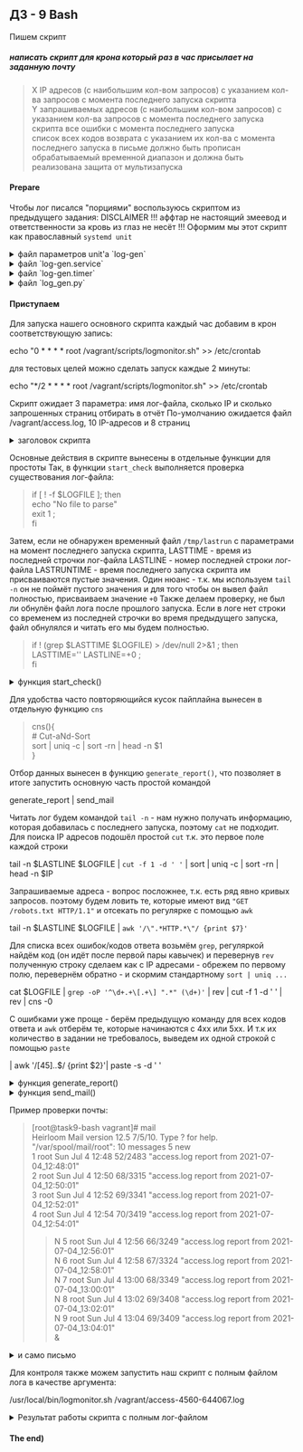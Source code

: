 ## ДЗ - 9   Bash

Пишем скрипт

##### написать скрипт для крона который раз в час присылает на заданную почту

> X IP адресов (с наибольшим кол-вом запросов) с указанием кол-ва запросов c момента последнего запуска скрипта  
> Y запрашиваемых адресов (с наибольшим кол-вом запросов) с указанием кол-ва запросов c момента последнего запуска скрипта 
> все ошибки c момента последнего запуска  
> список всех кодов возврата с указанием их кол-ва с момента последнего запуска   в письме должно быть прописан обрабатываемый временной диапазон и должна быть реализована защита от мультизапуска  

#### Prepare

Чтобы лог писался "порциями" воспользуюсь скриптом из предыдущего задания:
DISCLAIMER 
!!! аффтар не настоящий змеевод и ответственности за кровь из глаз не несёт !!!
Оформим мы этот скрипт как православный `systemd unit`

<details>
<summary>файл параметров unit'а `log-gen`</summary>
# Command-line options for log-gen service
LINES=10
SLOG=/vagrant/access-4560-644067.log
DLOG=/vagrant/access.log
</details>

<details>
<summary>файл `log-gen.service`</summary>
[Unit]
Description=log generator service
After=systemd-journald.service

[Service]
Type=simple
Restart=always
RestartSec=5
EnvironmentFile=/etc/sysconfig/log-gen
ExecStart=/usr/bin/python3 /usr/local/bin/log_gen.py $LINES $SLOG $DLOG
ExecReload=rm $LOG; /usr/bin/python3 /usr/local/bin/log_gen.py

[Install]
WantedBy=multi-user.target

</details>

<details>
<summary>файл `log-gen.timer`</summary>

[Unit]
Description=Run log generator script every 15 seconds

[Timer]
# Run every 30 second
OnUnitActiveSec=30
Unit=log-gen.service

[Install]
WantedBy=multi-user.target

</details>

<details>
<summary>файл `log_gen.py`</summary>

#!/usr/bin/env python3

from sys import argv
import subprocess
# ловим агрументы
try:
    LINE_SHIFT = int(argv[1])
    logfile = argv[2]
    outfile = argv[3]
except IndexError:    
    LINE_SHIFT = 5 # default value
    logfile = '/vagrant/syslog.log' # default value
    outfile = '/vagrant/stplog.log' # default value

# logfile - источник лога
# outfile - файл, который будет мониториться сервисом,  в него будет писаться лог порциями

# определим, с какого места читать источник лога
start = subprocess.run(['wc', '-c', outfile],stdout=subprocess.PIPE,
                                            stderr=subprocess.DEVNULL,
                                             encoding='utf-8')
start = 0 if start.returncode else start.stdout.split()[0]

try:
    with open(logfile) as f_i:
        with open(outfile, 'a') as f_o:
            f_i.seek(int(start))
            for i in range(LINE_SHIFT):
                f_o.write(f_i.readline())
except FileNotFoundError as msg:
    print(f"Error {msg}")

</details>

####  Приступаем

Для запуска нашего основного скрипта каждый час добавим в крон соответствующую запись:

  echo "0 * * * * root /vagrant/scripts/logmonitor.sh" >> /etc/crontab

для тестовых целей можно сделать запуск каждые 2 минуты:

  echo "*/2 * * * * root /vagrant/scripts/logmonitor.sh" >> /etc/crontab

Скрипт ожидает 3 параметра: 
 имя лог-файла, сколько IP и сколько запрошенных страниц отбирать в отчёт
По-умолчанию ожидается файл /vagrant/access.log, 10 IP-адресов и 8 страниц

<details>
<summary>заголовок скрипта</summary>

LOGFILE=$1
LOGFILE=${LOGFILE:-/vagrant/access.log}
LASTRUN=/tmp/lastrun
LOCKFILE=/tmp/logmon.lock
#REPORTFILE=/vagrant/report.txt
IP=$2
IP=${IP:-10}
ADDR=$3
ADDR=${ADDR:-8}
MAILTO="root"
TODAY=$(date +%F_%T)

</details>

Основные действия в скрипте вынесены в отдельные функции для простоты 
Так, в функции `start_check` выполняется проверка существования лог-файла:

> if [ ! -f $LOGFILE ]; then  
>     echo "No file to parse"  
>     exit 1 ;  
>     fi  

Затем, если не обнаружен временный файл `/tmp/lastrun` c параметрами на момент последнего запуска скрипта,
LASTTIME - время из последней строчки лог-файла
LASTLINE - номер поcледней строки лог-файла
LASTRUNTIME - время последнего запуска скрипта
им присваиваются пустые значения. 
Один нюанс - т.к. мы используем `tail -n` он не поймёт пустого значения и для того чтобы он вывел файл полностью,
присваиваем значение `+0`
Также делаем проверку, не был ли обнулён файл лога после прошлого запуска.
Если в логе нет строки со временем из последней строчки во время предыдущего запуска, файл обнулялся и читать его мы будем полностью.

> if ! (grep $LASTTIME $LOGFILE) > /dev/null 2>&1 ; then  
> LASTTIME='' 
> LASTLINE=+0 ;  
> fi 

<details>
<summary>функция start_check()</summary>

start_check(){
    if [ ! -f $LOGFILE ]; then
    echo "No file to parse"
    exit 1 ;
    fi
    # if not exist $LASTRUN file = first start. 
    if [ ! -f $LASTRUN ]; then
    LASTTIME=''
    LASTLINE=+0
    LASTRUNTIME='' ; 
    else 
    read LASTTIME LASTLINE LASTRUNTIME < $LASTRUN ;
      # check if log file not been truncated
      if ! (grep $LASTTIME $LOGFILE) > /dev/null 2>&1 ; then 
      LASTTIME=''
      LASTLINE=+0 ; 
      fi
    fi
}

</details>

Для удобства часто повторяющийся кусок пайплайна вынесен в отдельную функцию `cns`

> cns(){  
>     # Cut-aNd-Sort   
>     sort | uniq -c | sort -rn | head -n $1  
> }  

Отбор данных вынесен в функцию `generate_report()`, что позволяет в итоге запустить основную часть простой командой 

  generate_report | send_mail

Читать лог будем командой `tail -n` - нам нужно получать информацию, которая добавилась с последнего запуска, поэтому `cat` не подходит.
Для поиска IP адресов подошёл простой `cut` т.к. это первое поле каждой строки

  tail -n $LASTLINE $LOGFILE | `cut -f 1 -d ' '` | sort | uniq -c | sort -rn | head -n $IP 

Запрашиваемые адреса - вопрос посложнее, т.к. есть ряд явно кривых запросов. поэтому будем ловить те, которые имеют вид `"GET /robots.txt HTTP/1.1"` и отсекать по регулярке с помощью `awk`

  tail -n $LASTLINE $LOGFILE | `awk '/\".*HTTP.*\"/ {print $7}' `

Для списка всех ошибок/кодов ответа возьмём `grep`, регуляркой найдём код (он идёт после первой пары кавычек) и перевернув `rev` полученную строку сделаем как с IP адресами - обрежем по первому полю, перевернём обратно - и скормим стандартному `sort | uniq ...` 

  cat $LOGFILE | `grep -oP '^\d+.+\[.+\] ".*" (\d+)'` | rev | cut -f 1 -d ' ' | rev | cns -0

С ошибками уже проще - берём предыдущую команду для всех кодов ответа и `awk` отберём те, которые начинаются с 4xx или 5xx.
И т.к их количество в задании не требовалось, выведем их одной строкой с помощью `paste`

  | awk '/[45]..$/ {print $2}'| paste -s -d ' ' 


<details>
<summary>функция generate_report()</summary>

generate_report(){
    # header
    echo "----------------------------------------------------"
    echo "=     Report period: ${LASTRUNTIME} - ${TODAY}     ="
    echo "----------------------------------------------------"
    echo " "
    # ip
    echo "TOP ${IP} IP адресов с наибольшим количеством запросов: "
    echo "----------------------------------------------------"
    tail -n $LASTLINE $LOGFILE | cut -f 1 -d ' ' | cns $IP | awk '{print $1, "запросов с IP-адреса", $2}'
    echo " "
    # requested pages
    echo "TOP ${ADDR} запрашиваемых адресов на сервере: "
    echo "----------------------------------------------------"
    cat $LOGFILE | awk '/\".*HTTP.*\"/ {print $7}' | cns $ADDR | awk '{print $1, "раз запрашивалась страница", $2}'
    echo " "
    # all errors - no requirenemt to count them!
    echo "Все ошибки c момента последнего запуска: "
    echo "----------------------------------------------------"
    cat $LOGFILE | grep -oP '^\d+.+\[.+\] ".*" (\d+)' | rev | cut -f 1 -d ' ' | rev | cns -0 | awk '/[45]..$/ {print $2}'| paste -s -d ' ' 
    echo " "
    # all codes
    echo "Cписок всех кодов возврата и их количество: "
    echo "----------------------------------------------------"
    cat $LOGFILE | grep -oP '^\d+.+\[.+\] ".*" (\d+)' | rev | cut -f 1 -d ' ' | rev | cns -0 | awk '{print "код", $2, "был возвращён", $1, "раз"}'
    echo " "
    echo "===================================================="

}

</details>

<details>
<summary>функция send_mail()</summary>

send_mail(){
    mail -s "access.log report from ${TODAY}" $MAILTO
}

</details>

Пример проверки почты:

>  [root@task9-bash vagrant]# mail  
>  Heirloom Mail version 12.5 7/5/10.  Type ? for help.  
>  "/var/spool/mail/root": 10 messages 5 new  
>      1 root                  Sun Jul  4 12:48  52/2483  "access.log report from 2021-07-04_12:48:01"  
>      2 root                  Sun Jul  4 12:50  68/3315  "access.log report from 2021-07-04_12:50:01"  
>      3 root                  Sun Jul  4 12:52  69/3341  "access.log report from 2021-07-04_12:52:01"  
>      4 root                  Sun Jul  4 12:54  70/3419  "access.log report from 2021-07-04_12:54:01"  
>  >N  5 root                  Sun Jul  4 12:56  66/3249  "access.log report from 2021-07-04_12:56:01"  
>   N  6 root                  Sun Jul  4 12:58  67/3324  "access.log report from 2021-07-04_12:58:01"  
>   N  7 root                  Sun Jul  4 13:00  68/3349  "access.log report from 2021-07-04_13:00:01"  
>   N  8 root                  Sun Jul  4 13:02  69/3408  "access.log report from 2021-07-04_13:02:01"  
>   N  9 root                  Sun Jul  4 13:04  69/3409  "access.log report from 2021-07-04_13:04:01"  
>  &   


<details>
<summary>и само письмо</summary>

Message 10:
From root@task9-bash.localdomain  Sun Jul  4 13:06:01 2021
Return-Path: <root@task9-bash.localdomain>
X-Original-To: root
Delivered-To: root@task9-bash.localdomain
Date: Sun, 04 Jul 2021 13:06:01 +0000
To: root@task9-bash.localdomain
Subject: access.log report from 2021-07-04_13:06:01
User-Agent: Heirloom mailx 12.5 7/5/10
Content-Type: text/plain; charset=utf-8
From: root@task9-bash.localdomain (root)
Status: R

----------------------------------------------------
=     Report period: 2021-07-04_13:04:01 - 2021-07-04_13:06:01     =
----------------------------------------------------
 
TOP 15 IP адресов с наибольшим количеством запросов: 
----------------------------------------------------
45 запросов с IP-адреса 93.158.167.130
39 запросов с IP-адреса 109.236.252.130
37 запросов с IP-адреса 212.57.117.19
33 запросов с IP-адреса 188.43.241.106
31 запросов с IP-адреса 87.250.233.68
24 запросов с IP-адреса 62.75.198.172
22 запросов с IP-адреса 148.251.223.21
20 запросов с IP-адреса 185.6.8.9
17 запросов с IP-адреса 217.118.66.161
16 запросов с IP-адреса 95.165.18.146
12 запросов с IP-адреса 95.108.181.93
12 запросов с IP-адреса 62.210.252.196
12 запросов с IP-адреса 185.142.236.35
12 запросов с IP-адреса 162.243.13.195
8 запросов с IP-адреса 163.179.32.118
 
TOP 10 запрашиваемых адресов на сервере: 
----------------------------------------------------
157 раз запрашивалась страница /
120 раз запрашивалась страница /wp-login.php
57 раз запрашивалась страница /xmlrpc.php
26 раз запрашивалась страница /robots.txt
12 раз запрашивалась страница /favicon.ico
9 раз запрашивалась страница /wp-includes/js/wp-embed.min.js?ver=5.0.4
7 раз запрашивалась страница /wp-admin/admin-post.php?page=301bulkoptions
7 раз запрашивалась страница /1
6 раз запрашивалась страница /wp-content/uploads/2016/10/robo5.jpg
6 раз запрашивалась страница /wp-content/uploads/2016/10/robo4.jpg
 
Все ошибки c момента последнего запуска: 
----------------------------------------------------
404 400 500 499 405 403

Cписок всех кодов возврата и их количество: 
----------------------------------------------------
код 200 был возвращён 498 раз
код 301 был возвращён 95 раз
код 404 был возвращён 51 раз
код 400 был возвращён 18 раз
код 500 был возвращён 3 раз
код 499 был возвращён 2 раз
код 405 был возвращён 1 раз
код 403 был возвращён 1 раз
код 304 был возвращён 1 раз
 
====================================================

</details>

Для контроля также можем запустить наш скрипт с полным файлом лога в качестве аргумента:

  /usr/local/bin/logmonitor.sh /vagrant/access-4560-644067.log


<details>
<summary>Результат работы скрипта с полным лог-файлом </summary>

Message 22:
From root@task9-bash.localdomain  Sun Jul  4 13:29:08 2021
Return-Path: <root@task9-bash.localdomain>
X-Original-To: root
Delivered-To: root@task9-bash.localdomain
Date: Sun, 04 Jul 2021 13:29:08 +0000
To: root@task9-bash.localdomain
Subject: access.log report from 2021-07-04_13:29:08
User-Agent: Heirloom mailx 12.5 7/5/10
Content-Type: text/plain; charset=utf-8
From: root@task9-bash.localdomain (root)
Status: R

----------------------------------------------------
=     Report period: 2021-07-04_13:28:01 - 2021-07-04_13:29:08     =
----------------------------------------------------
 
TOP 15 IP адресов с наибольшим количеством запросов: 
----------------------------------------------------
45 запросов с IP-адреса 93.158.167.130
39 запросов с IP-адреса 109.236.252.130
37 запросов с IP-адреса 212.57.117.19
33 запросов с IP-адреса 188.43.241.106
31 запросов с IP-адреса 87.250.233.68
24 запросов с IP-адреса 62.75.198.172
22 запросов с IP-адреса 148.251.223.21
20 запросов с IP-адреса 185.6.8.9
17 запросов с IP-адреса 217.118.66.161
16 запросов с IP-адреса 95.165.18.146
12 запросов с IP-адреса 95.108.181.93
12 запросов с IP-адреса 62.210.252.196
12 запросов с IP-адреса 185.142.236.35
12 запросов с IP-адреса 162.243.13.195
8 запросов с IP-адреса 163.179.32.118
 
TOP 10 запрашиваемых адресов на сервере: 
----------------------------------------------------
157 раз запрашивалась страница /
120 раз запрашивалась страница /wp-login.php
57 раз запрашивалась страница /xmlrpc.php
26 раз запрашивалась страница /robots.txt
12 раз запрашивалась страница /favicon.ico
9 раз запрашивалась страница /wp-includes/js/wp-embed.min.js?ver=5.0.4
7 раз запрашивалась страница /wp-admin/admin-post.php?page=301bulkoptions
7 раз запрашивалась страница /1
6 раз запрашивалась страница /wp-content/uploads/2016/10/robo5.jpg
6 раз запрашивалась страница /wp-content/uploads/2016/10/robo4.jpg
 
Все ошибки c момента последнего запуска: 
----------------------------------------------------
404 400 500 499 405 403

Cписок всех кодов возврата и их количество: 
----------------------------------------------------
код 200 был возвращён 498 раз
код 301 был возвращён 95 раз
код 404 был возвращён 51 раз
код 400 был возвращён 18 раз
код 500 был возвращён 3 раз
код 499 был возвращён 2 раз
код 405 был возвращён 1 раз
код 403 был возвращён 1 раз
код 304 был возвращён 1 раз
 
====================================================

</details>


#### The end)
